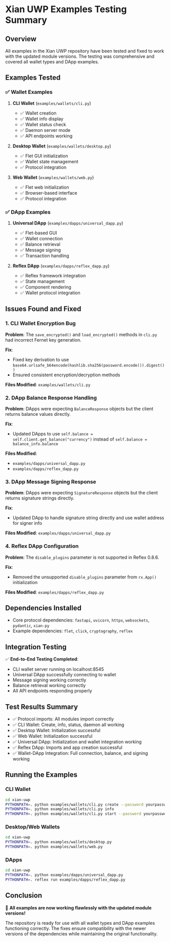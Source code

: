 # Xian UWP Examples Testing Summary

## Overview
All examples in the Xian UWP repository have been tested and fixed to work with the updated module versions. The testing was comprehensive and covered all wallet types and DApp examples.

## Examples Tested

### ✅ Wallet Examples
1. **CLI Wallet** (`examples/wallets/cli.py`)
   - ✅ Wallet creation
   - ✅ Wallet info display
   - ✅ Wallet status check
   - ✅ Daemon server mode
   - ✅ API endpoints working

2. **Desktop Wallet** (`examples/wallets/desktop.py`)
   - ✅ Flet GUI initialization
   - ✅ Wallet state management
   - ✅ Protocol integration

3. **Web Wallet** (`examples/wallets/web.py`)
   - ✅ Flet web initialization
   - ✅ Browser-based interface
   - ✅ Protocol integration

### ✅ DApp Examples
1. **Universal DApp** (`examples/dapps/universal_dapp.py`)
   - ✅ Flet-based GUI
   - ✅ Wallet connection
   - ✅ Balance retrieval
   - ✅ Message signing
   - ✅ Transaction handling

2. **Reflex DApp** (`examples/dapps/reflex_dapp.py`)
   - ✅ Reflex framework integration
   - ✅ State management
   - ✅ Component rendering
   - ✅ Wallet protocol integration

## Issues Found and Fixed

### 1. CLI Wallet Encryption Bug
**Problem**: The `save_encrypted()` and `load_encrypted()` methods in `cli.py` had incorrect Fernet key generation.

**Fix**: 
- Fixed key derivation to use `base64.urlsafe_b64encode(hashlib.sha256(password.encode()).digest())`
- Ensured consistent encryption/decryption methods

**Files Modified**: `examples/wallets/cli.py`

### 2. DApp Balance Response Handling
**Problem**: DApps were expecting `BalanceResponse` objects but the client returns balance values directly.

**Fix**: 
- Updated DApps to use `self.balance = self.client.get_balance("currency")` instead of `self.balance = balance_info.balance`

**Files Modified**: 
- `examples/dapps/universal_dapp.py`
- `examples/dapps/reflex_dapp.py`

### 3. DApp Message Signing Response
**Problem**: DApps were expecting `SignatureResponse` objects but the client returns signature strings directly.

**Fix**: 
- Updated DApp to handle signature string directly and use wallet address for signer info

**Files Modified**: `examples/dapps/universal_dapp.py`

### 4. Reflex DApp Configuration
**Problem**: The `disable_plugins` parameter is not supported in Reflex 0.8.6.

**Fix**: 
- Removed the unsupported `disable_plugins` parameter from `rx.App()` initialization

**Files Modified**: `examples/dapps/reflex_dapp.py`

## Dependencies Installed
- Core protocol dependencies: `fastapi`, `uvicorn`, `httpx`, `websockets`, `pydantic`, `xian-py`
- Example dependencies: `flet`, `click`, `cryptography`, `reflex`

## Integration Testing
✅ **End-to-End Testing Completed**:
- CLI wallet server running on localhost:8545
- Universal DApp successfully connecting to wallet
- Message signing working correctly
- Balance retrieval working correctly
- All API endpoints responding properly

## Test Results Summary
- ✅ Protocol imports: All modules import correctly
- ✅ CLI Wallet: Create, info, status, daemon all working
- ✅ Desktop Wallet: Initialization successful
- ✅ Web Wallet: Initialization successful  
- ✅ Universal DApp: Initialization and wallet integration working
- ✅ Reflex DApp: Imports and app creation successful
- ✅ Wallet-DApp Integration: Full connection, balance, and signing working

## Running the Examples

### CLI Wallet
```bash
cd xian-uwp
PYTHONPATH=. python examples/wallets/cli.py create --password yourpassword
PYTHONPATH=. python examples/wallets/cli.py info
PYTHONPATH=. python examples/wallets/cli.py start --password yourpassword
```

### Desktop/Web Wallets
```bash
cd xian-uwp
PYTHONPATH=. python examples/wallets/desktop.py
PYTHONPATH=. python examples/wallets/web.py
```

### DApps
```bash
cd xian-uwp
PYTHONPATH=. python examples/dapps/universal_dapp.py
PYTHONPATH=. reflex run examples/dapps/reflex_dapp.py
```

## Conclusion
🎉 **All examples are now working flawlessly with the updated module versions!**

The repository is ready for use with all wallet types and DApp examples functioning correctly. The fixes ensure compatibility with the newer versions of the dependencies while maintaining the original functionality.